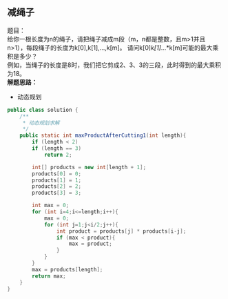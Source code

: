 <link href="markdown.css" rel="stylesheet"></link>

## 减绳子  
题目：  
给你一根长度为n的绳子，请把绳子减成m段（m，n都是整数，且m>1并且n>1），每段绳子的长度为k[0],k[1],...,k[m]。
请问k[0]*k[1]*...*k[m]可能的最大乘积是多少？  
例如，当绳子的长度是8时，我们把它剪成2、3、3的三段，此时得到的最大乘积为18。  
**解题思路：**    
* 动态规划

```java
public class solution {
    /**
     * 动态规划求解
     */
    public static int maxProductAfterCutting1(int length){
        if (length < 2)
        if (length == 3)
            return 2;

        int[] products = new int[length + 1];
        products[0] = 0;
        products[1] = 1;
        products[2] = 2;
        products[3] = 3;

        int max = 0;
        for (int i=4;i<=length;i++){
            max = 0;
            for (int j=1;j<i/2;j++){
                int product = products[j] * products[i-j];
                if (max < product){
                    max = product;
                }
            }
        }
        max = products[length];
        return max;
    }
}
```